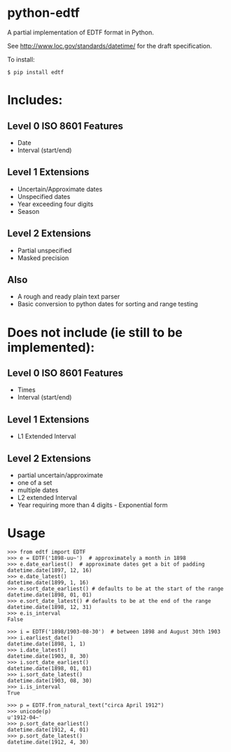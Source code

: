 # python-edtf

A partial implementation of EDTF format in Python.

See <http://www.loc.gov/standards/datetime/> for the draft specification.

To install:

    $ pip install edtf

# Includes:

## Level 0 ISO 8601 Features

  * Date
  * Interval (start/end)

## Level 1 Extensions

  * Uncertain/Approximate dates
  * Unspecified dates
  * Year exceeding four digits
  * Season

## Level 2 Extensions

  * Partial unspecified
  * Masked precision

## Also

  * A rough and ready plain text parser
  * Basic conversion to python dates for sorting and range testing

# Does not include (ie still to be implemented):

## Level 0 ISO 8601 Features

  * Times
  * Interval (start/end)

## Level 1 Extensions

  * L1 Extended Interval

## Level 2 Extensions

  * partial uncertain/approximate
  * one of a set
  * multiple dates
  * L2 extended Interval
  * Year requiring more than 4 digits - Exponential form

# Usage

    >>> from edtf import EDTF
    >>> e = EDTF('1898-uu~')  # approximately a month in 1898
    >>> e.date_earliest()  # approximate dates get a bit of padding
    datetime.date(1897, 12, 16)
    >>> e.date_latest()
    datetime.date(1899, 1, 16)
    >>> e.sort_date_earliest() # defaults to be at the start of the range
    datetime.date(1898, 01, 01)
    >>> e.sort_date_latest() # defaults to be at the end of the range
    datetime.date(1898, 12, 31)
    >>> e.is_interval
    False

    >>> i = EDTF('1898/1903-08-30')  # between 1898 and August 30th 1903
    >>> i.earliest_date()
    datetime.date(1898, 1, 1)
    >>> i.date_latest()
    datetime.date(1903, 8, 30)
    >>> i.sort_date_earliest()
    datetime.date(1898, 01, 01)
    >>> i.sort_date_latest()
    datetime.date(1903, 08, 30)
    >>> i.is_interval
    True

    >>> p = EDTF.from_natural_text("circa April 1912")
    >>> unicode(p)
    u'1912-04~'
    >>> p.sort_date_earliest()
    datetime.date(1912, 4, 01)
    >>> p.sort_date_latest()
    datetime.date(1912, 4, 30)
